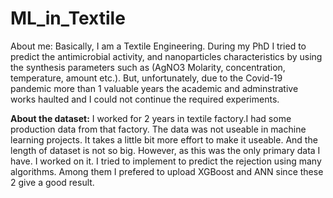 # ML_in_Textile
About me:
Basically, I am a Textile Engineering. During my PhD I tried to predict the antimicrobial activity, and nanoparticles characteristics by using the synthesis parameters such as (AgNO3 Molarity, concentration, temperature, amount etc.). But, unfortunately, due to the Covid-19 pandemic more than 1 valuable years the academic and adminstrative works haulted and I could not continue the required experiments.  


**About the dataset:**
I worked for 2 years in textile factory.I had some production data from that factory. The data was not useable in machine learning projects. It takes a little bit more effort to make it useable. And the length of dataset is not so big. However, as this was the only primary data I have. I worked on  it. I tried to implement to predict the rejection using many algorithms. Among them I prefered to upload XGBoost and ANN since these 2 give a good result.
 
